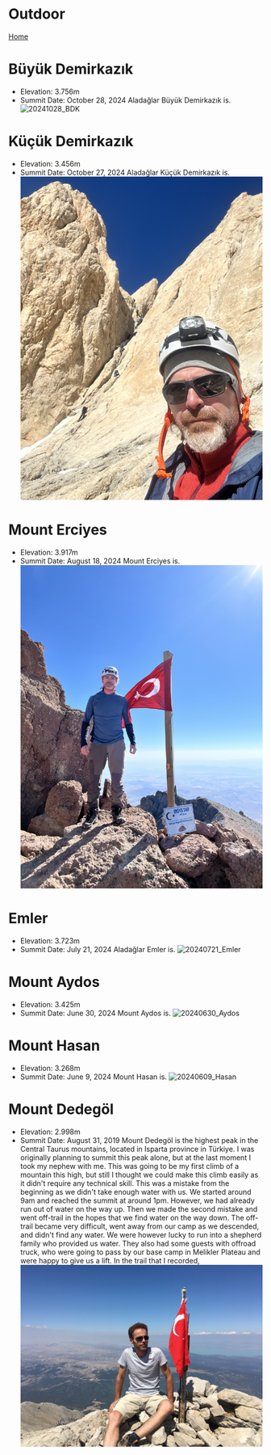 # Outdoor

[Home](../README.md)

Büyük Demirkazık
==============

-   Elevation: 3.756m
-   Summit Date: October 28, 2024
Aladağlar Büyük Demirkazık is. 
![20241028_BDK](20241028_BDK.jpeg "BDK Peak")

Küçük Demirkazık
==============

-   Elevation: 3.456m
-   Summit Date: October 27, 2024
Aladağlar Küçük Demirkazık is. 
![20241027_KDK](20241027_KDK.jpeg "KDK Peak")

Mount Erciyes
==============

-   Elevation: 3.917m
-   Summit Date: August 18, 2024
Mount Erciyes is. 
![20240818_Erciyes](20240818_Erciyes.jpeg "Erciyes Peak")

Emler
==============

-   Elevation: 3.723m
-   Summit Date: July 21, 2024
Aladağlar Emler is. 
![20240721_Emler](20240721_Emler.jpg "Aladaglar Emler Peak")

Mount Aydos
==============

-   Elevation: 3.425m
-   Summit Date: June 30, 2024
Mount Aydos is. 
![20240630_Aydos](20240630_Aydos.jpg "Aydos Peak")

Mount Hasan
==============

-   Elevation: 3.268m
-   Summit Date: June 9, 2024
Mount Hasan is. 
![20240609_Hasan](20240609_Hasan.jpg "Hasan Peak")

Mount Dedegöl
==============

-   Elevation: 2.998m
-   Summit Date: August 31, 2019
Mount Dedegöl is the  highest peak in the Central Taurus mountains, located in Isparta province in Türkiye.
I was originally planning to summit this peak alone, but at the last moment I took my nephew with me.
This was going to be my first climb of a mountain this high, but still I thought we could make this climb easily as it didn't require any technical skill.
This was a mistake from the beginning as we didn't take enough water with us.
We started around 9am and reached the summit at around 1pm. However, we had already run out of water on the way up.
Then we made the second mistake and went off-trail in the hopes that we find water on the way down.
The off-trail became very difficult, went away from our camp as we descended, and didn't find any water. 
We were however lucky to run into a shepherd family who provided us water.
They also had some guests with offroad truck, who were going to pass by our base camp in Melikler Plateau and were happy to give us a lift.
In the trail that I recorded, 
![20190831_Dedegol](20190831_Dedegol.jpg "Dedegol Peak")
